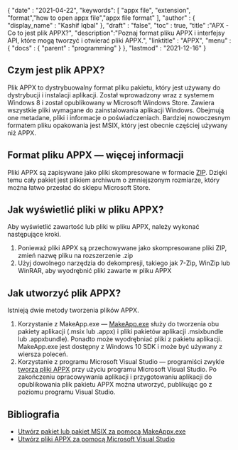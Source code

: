 {
  "date" : "2021-04-22",
  "keywords": [ "appx file", "extension", "format","how to open appx file","appx file format" ],
  "author" : {
    "display_name" : "Kashif Iqbal"
},
  "draft" : "false",
  "toc" : true,
  "title" :"APX - Co to jest plik APPX?",
  "description":"Poznaj format pliku APPX i interfejsy API, które mogą tworzyć i otwierać pliki APPX.",
  "linktitle" : "APPX",
  "menu" : {
    "docs" : {
      "parent" : "programming"
}
},
  "lastmod" : "2021-12-16"
}

## Czym jest plik APPX?

Plik APPX to dystrybuowalny format pliku pakietu, który jest używany do dystrybucji i instalacji aplikacji. Został wprowadzony wraz z systemem Windows 8 i został opublikowany w Microsoft Windows Store. Zawiera wszystkie pliki wymagane do zainstalowania aplikacji Windows. Obejmują one metadane, pliki i informacje o poświadczeniach. Bardziej nowoczesnym formatem pliku opakowania jest MSIX, który jest obecnie częściej używany niż APPX.

## Format pliku APPX — więcej informacji

Pliki APPX są zapisywane jako pliki skompresowane w formacie [ZIP](/pl/compression/zip/). Dzięki temu cały pakiet jest plikiem archiwum o zmniejszonym rozmiarze, który można łatwo przesłać do sklepu Microsoft Store.

## Jak wyświetlić pliki w pliku APPX?

Aby wyświetlić zawartość lub pliki w pliku APPX, należy wykonać następujące kroki.

1. Ponieważ pliki APPX są przechowywane jako skompresowane pliki ZIP, zmień nazwę pliku na rozszerzenie .zip
1. Użyj dowolnego narzędzia do dekompresji, takiego jak 7-Zip, WinZip lub WinRAR, aby wyodrębnić pliki zawarte w pliku APPX

## Jak utworzyć plik APPX?

Istnieją dwie metody tworzenia plików APPX.

1. Korzystanie z MakeApp.exe — [MakeApp.exe](https://learn.microsoft.com/en-us/windows/msix/package/create-app-package-with-makeappx-tool) służy do tworzenia obu pakiety aplikacji (.msix lub .appx) i pliki pakietów aplikacji .msixbundle lub .appxbundle). Ponadto może wyodrębniać pliki z pakietu aplikacji. MakeApp.exe jest dostępny z Windows 10 SDK i może być używany z wiersza poleceń.
1. Korzystanie z programu Microsoft Visual Studio — programiści zwykle [tworzą pliki APPX](https://learn.microsoft.com/en-us/windows/msix/desktop/vs-package-overview) przy użyciu programu Microsoft Visual Studio. Po zakończeniu opracowywania aplikacji i przygotowaniu aplikacji do opublikowania plik pakietu APPX można utworzyć, publikując go z poziomu programu Visual Studio.

## Bibliografia

* [Utwórz pakiet lub pakiet MSIX za pomocą MakeAppx.exe](https://learn.microsoft.com/en-us/windows/msix/package/create-app-package-with-makeappx-tool)
* [Utwórz pliki APPX za pomocą Microsoft Visual Studio](https://learn.microsoft.com/en-us/windows/msix/desktop/vs-package-overview)

